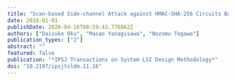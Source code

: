 ```yaml
---
title: "Scan-based Side-channel Attack against HMAC-SHA-256 Circuits Based on Isolating Bit-transition Groups Using Scan Signatures"
date: 2018-01-01
publishDate: 2020-04-16T08:59:43.776062Z
authors: ["Daisuke Oku", "Masao Yanagisawa", "Nozomu Togawa"]
publication_types: ["2"]
abstract: ""
featured: false
publication: "*IPSJ Transactions on System LSI Design Methodology*"
doi: "10.2197/ipsjtsldm.11.16"
---
```


